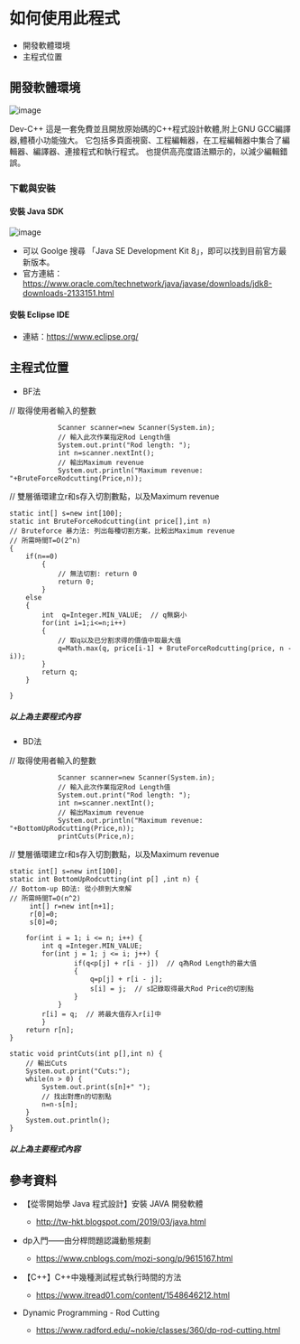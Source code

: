# 如何使用此程式

- 開發軟體環境
- 主程式位置

## 開發軟體環境

![image](https://i.imgur.com/9DYIRXC.png)

Dev-C++
這是一套免費並且開放原始碼的C++程式設計軟體,附上GNU GCC編譯器,體積小功能強大。
它包括多頁面視窗、工程編輯器，在工程編輯器中集合了編輯器、編譯器、連接程式和執行程式。
也提供高亮度語法顯示的，以減少編輯錯誤。

### 下載與安裝
#### 安裝 Java SDK

![image](https://i.imgur.com/FwQDKpO.jpg)
  - 可以 Goolge 搜尋 「Java SE Development Kit 8」，即可以找到目前官方最新版本。
  - 官方連結：https://www.oracle.com/technetwork/java/javase/downloads/jdk8-downloads-2133151.html

#### 安裝 Eclipse IDE
  - 連結：https://www.eclipse.org/
  
## 主程式位置

  - BF法

  // 取得使用者輸入的整數
  
		 		Scanner scanner=new Scanner(System.in);
		 		// 輸入此次作業指定Rod Length值				
		 		System.out.print("Rod length: ");				
		 		int n=scanner.nextInt();				
		 		// 輸出Maximum revenue				
		 		System.out.println("Maximum revenue: "+BruteForceRodcutting(Price,n));
				
  // 雙層循環建立r和s存入切割數點，以及Maximum revenue
  
	static int[] s=new int[100];	
	static int BruteForceRodcutting(int price[],int n)	
	// Bruteforce 暴力法: 列出每種切割方案，比較出Maximum revenue	
	// 所需時間T=O(2^n)	
	{	
		if(n==0)		
			{
				// 無法切割: return 0				
				return 0;			
			} 			
		else		
		{		
			int  q=Integer.MIN_VALUE;  // q無窮小
			for(int i=1;i<=n;i++)			
			{		
				// 取q以及已分割求得的價值中取最大值				
				q=Math.max(q, price[i-1] + BruteForceRodcutting(price, n - i));				
			}			
			return q;			
		}
		
	}
	
   ##### 以上為主要程式內容

  - BD法

  // 取得使用者輸入的整數
    
		 		Scanner scanner=new Scanner(System.in);
		 		// 輸入此次作業指定Rod Length值
		 		System.out.print("Rod length: ");
		 		int n=scanner.nextInt();
		 		// 輸出Maximum revenue
		 		System.out.println("Maximum revenue: "+BottomUpRodcutting(Price,n));
		 		printCuts(Price,n);
    
  // 雙層循環建立r和s存入切割數點，以及Maximum revenue
  
	static int[] s=new int[100];
	static int BottomUpRodcutting(int p[] ,int n) {
	// Bottom-up BD法: 從小排到大來解
	// 所需時間T=O(n^2)
		 int[] r=new int[n+1];
		 r[0]=0;
		 s[0]=0;
		 
	    for(int i = 1; i <= n; i++) {
	        int q =Integer.MIN_VALUE;
	        for(int j = 1; j <= i; j++) {
		        	if(q<p[j] + r[i - j])  // q為Rod Length的最大值
		        	{
		        		q=p[j] + r[i - j];
		        		s[i] = j;  // s記錄取得最大Rod Price的切割點
		        	}
	            }
	        r[i] = q;  // 將最大值存入r[i]中
	        }
	    return r[n];
	}
	 
	static void printCuts(int p[],int n) {
		// 輸出Cuts
		System.out.print("Cuts:");
		while(n > 0) {
			System.out.print(s[n]+" ");
			// 找出對應n的切割點
			n=n-s[n];
		}
		System.out.println();
	}
   ##### 以上為主要程式內容

## 參考資料


- 【從零開始學 Java 程式設計】安裝 JAVA 開發軟體
  - http://tw-hkt.blogspot.com/2019/03/java.html
  
- dp入門——由分桿問題認識動態規劃
  - https://www.cnblogs.com/mozi-song/p/9615167.html

- 【C++】C++中幾種測試程式執行時間的方法
  - https://www.itread01.com/content/1548646212.html
  
- Dynamic Programming - Rod Cutting
  - https://www.radford.edu/~nokie/classes/360/dp-rod-cutting.html
